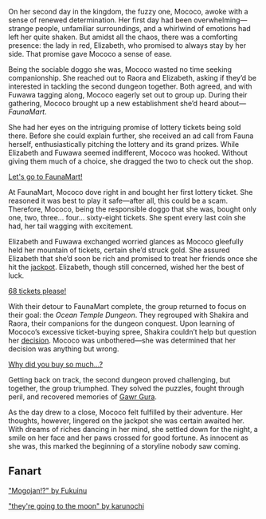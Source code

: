 <!-- title: Mococo Abyssguard -->
<!-- status: Alive -->

On her second day in the kingdom, the fuzzy one, Mococo, awoke with a sense of renewed determination. Her first day had been overwhelming—strange people, unfamiliar surroundings, and a whirlwind of emotions had left her quite shaken. But amidst all the chaos, there was a comforting presence: the lady in red, Elizabeth, who promised to always stay by her side. That promise gave Mococo a sense of ease.

Being the sociable doggo she was, Mococo wasted no time seeking companionship. She reached out to Raora and Elizabeth, asking if they’d be interested in tackling the second dungeon together. Both agreed, and with Fuwawa tagging along, Mococo eagerly set out to group up. During their gathering, Mococo brought up a new establishment she’d heard about—_FaunaMart_.

She had her eyes on the intriguing promise of lottery tickets being sold there. Before she could explain further, she received an ad call from Fauna herself, enthusiastically pitching the lottery and its grand prizes. While Elizabeth and Fuwawa seemed indifferent, Mococo was hooked. Without giving them much of a choice, she dragged the two to check out the shop.

[Let's go to FaunaMart!](#embed:https://www.youtube.com/live/0rhoyO69kAQ?feature=shared&t=703)

At FaunaMart, Mococo dove right in and bought her first lottery ticket. She reasoned it was best to play it safe—after all, this could be a scam. Therefore, Mococo, being the responsible doggo that she was, bought only one, two, three... four... sixty-eight tickets. She spent every last coin she had, her tail wagging with excitement.

Elizabeth and Fuwawa exchanged worried glances as Mococo gleefully held her mountain of tickets, certain she’d struck gold. She assured Elizabeth that she’d soon be rich and promised to treat her friends once she hit the [jackpot](https://www.youtube.com/live/0rhoyO69kAQ?feature=shared&t=1310). Elizabeth, though still concerned, wished her the best of luck.

[68 tickets please!](#embed:https://www.youtube.com/live/0rhoyO69kAQ?t=923)

With their detour to FaunaMart complete, the group returned to focus on their goal: the _Ocean Temple Dungeon_. They regrouped with Shakira and Raora, their companions for the dungeon conquest. Upon learning of Mococo’s excessive ticket-buying spree, Shakira couldn’t help but question her [decision](https://www.youtube.com/live/0rhoyO69kAQ?feature=shared&t=2368). Mococo was unbothered—she was determined that her decision was anything but wrong.

[Why did you buy so much...?](#embed:https://www.youtube.com/live/0rhoyO69kAQ?t=2365)

Getting back on track, the second dungeon proved challenging, but together, the group triumphed. They solved the puzzles, fought through peril, and recovered memories of [Gawr Gura](https://www.youtube.com/live/0rhoyO69kAQ?feature=shared&t=4851).

As the day drew to a close, Mococo felt fulfilled by their adventure. Her thoughts, however, lingered on the jackpot she was certain awaited her. With dreams of riches dancing in her mind, she settled down for the night, a smile on her face and her paws crossed for good fortune. As innocent as she was, this marked the beginning of a storyline nobody saw coming.

## Fanart

["Mogojan!?" by Fukuinu](https://x.com/fukuinu_daddy/status/1830478922934616529)

<!-- fuwawa, raora, liz, kiara -->

["they're going to the moon" by karunochi](https://x.com/karunochi/status/1830608765454024950)

<!-- fuwawa -->
